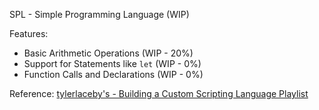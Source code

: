 SPL - Simple Programming Language (WIP)

Features:
- Basic Arithmetic Operations (WIP - 20%)
- Support for Statements like `let` (WIP - 0%)
- Function Calls and Declarations (WIP - 0%)

Reference:
[tylerlaceby's - Building a Custom Scripting Language Playlist](https://www.youtube.com/playlist?list=PL_2VhOvlMk4UHGqYCLWc6GO8FaPl8fQTh)
